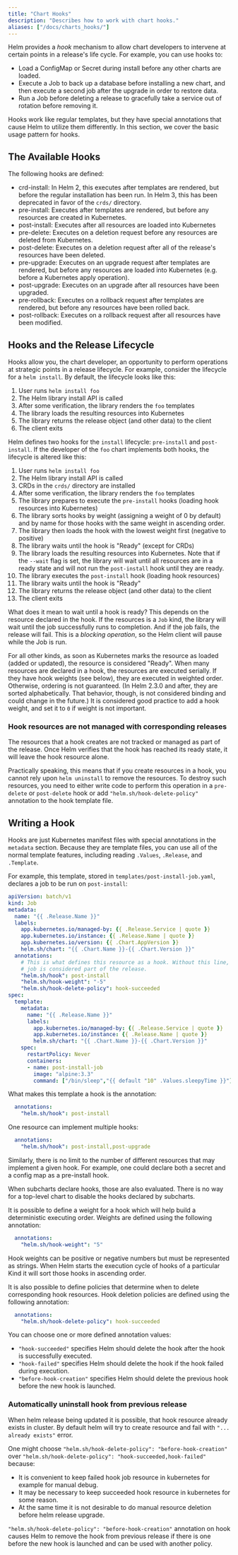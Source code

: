 ```yaml
---
title: "Chart Hooks"
description: "Describes how to work with chart hooks."
aliases: ["/docs/charts_hooks/"]
---
```


Helm provides a _hook_ mechanism to allow chart developers to intervene at
certain points in a release's life cycle. For example, you can use hooks to:

- Load a ConfigMap or Secret during install before any other charts are loaded.
- Execute a Job to back up a database before installing a new chart, and then
  execute a second job after the upgrade in order to restore data.
- Run a Job before deleting a release to gracefully take a service out of
  rotation before removing it.

Hooks work like regular templates, but they have special annotations that cause
Helm to utilize them differently. In this section, we cover the basic usage
pattern for hooks.

## The Available Hooks

The following hooks are defined:

- crd-install: In Helm 2, this executes after templates are rendered, but before the regular
  installation has been run. In Helm 3, this has been deprecated in favor of the `crds/`
  directory.
- pre-install: Executes after templates are rendered, but before any resources
  are created in Kubernetes.
- post-install: Executes after all resources are loaded into Kubernetes
- pre-delete: Executes on a deletion request before any resources are deleted
  from Kubernetes.
- post-delete: Executes on a deletion request after all of the release's
  resources have been deleted.
- pre-upgrade: Executes on an upgrade request after templates are rendered, but
  before any resources are loaded into Kubernetes (e.g. before a Kubernetes
  apply operation).
- post-upgrade: Executes on an upgrade after all resources have been upgraded.
- pre-rollback: Executes on a rollback request after templates are rendered, but
  before any resources have been rolled back.
- post-rollback: Executes on a rollback request after all resources have been
  modified.

## Hooks and the Release Lifecycle

Hooks allow you, the chart developer, an opportunity to perform operations at
strategic points in a release lifecycle. For example, consider the lifecycle for
a `helm install`. By default, the lifecycle looks like this:

1. User runs `helm install foo`
2. The Helm library install API is called
3. After some verification, the library renders the `foo` templates
4. The library loads the resulting resources into Kubernetes
5. The library returns the release object (and other data) to the client
6. The client exits

Helm defines two hooks for the `install` lifecycle: `pre-install` and
`post-install`. If the developer of the `foo` chart implements both hooks, the
lifecycle is altered like this:

1. User runs `helm install foo`
2. The Helm library install API is called
3. CRDs in the `crds/` directory are installed
4. After some verification, the library renders the `foo` templates
5. The library prepares to execute the `pre-install` hooks (loading hook
   resources into Kubernetes)
6. The library sorts hooks by weight (assigning a weight of 0 by default) and by
   name for those hooks with the same weight in ascending order.
7. The library then loads the hook with the lowest weight first (negative to
   positive)
8. The library waits until the hook is "Ready" (except for CRDs)
9. The library loads the resulting resources into Kubernetes. Note that if the
   `--wait` flag is set, the library will wait until all resources are in a
   ready state and will not run the `post-install` hook until they are ready.
10. The library executes the `post-install` hook (loading hook resources)
11. The library waits until the hook is "Ready"
12. The library returns the release object (and other data) to the client
13. The client exits

What does it mean to wait until a hook is ready? This depends on the resource
declared in the hook. If the resources is a `Job` kind, the library will wait
until the job successfully runs to completion. And if the job fails, the release
will fail. This is a _blocking operation_, so the Helm client will pause while
the Job is run.

For all other kinds, as soon as Kubernetes marks the resource as loaded (added
or updated), the resource is considered "Ready". When many resources are
declared in a hook, the resources are executed serially. If they have hook
weights (see below), they are executed in weighted order. Otherwise, ordering is
not guaranteed. (In Helm 2.3.0 and after, they are sorted alphabetically. That
behavior, though, is not considered binding and could change in the future.) It
is considered good practice to add a hook weight, and set it to `0` if weight is
not important.

### Hook resources are not managed with corresponding releases

The resources that a hook creates are not tracked or managed as part of the
release. Once Helm verifies that the hook has reached its ready state, it will
leave the hook resource alone.

Practically speaking, this means that if you create resources in a hook, you
cannot rely upon `helm uninstall` to remove the resources. To destroy such
resources, you need to either write code to perform this operation in a
`pre-delete` or `post-delete` hook or add `"helm.sh/hook-delete-policy"`
annotation to the hook template file.

## Writing a Hook

Hooks are just Kubernetes manifest files with special annotations in the
`metadata` section. Because they are template files, you can use all of the
normal template features, including reading `.Values`, `.Release`, and
`.Template`.

For example, this template, stored in `templates/post-install-job.yaml`,
declares a job to be run on `post-install`:

```yaml
apiVersion: batch/v1
kind: Job
metadata:
  name: "{{ .Release.Name }}"
  labels:
    app.kubernetes.io/managed-by: {{ .Release.Service | quote }}
    app.kubernetes.io/instance: {{ .Release.Name | quote }}
    app.kubernetes.io/version: {{ .Chart.AppVersion }}
    helm.sh/chart: "{{ .Chart.Name }}-{{ .Chart.Version }}"
  annotations:
    # This is what defines this resource as a hook. Without this line, the
    # job is considered part of the release.
    "helm.sh/hook": post-install
    "helm.sh/hook-weight": "-5"
    "helm.sh/hook-delete-policy": hook-succeeded
spec:
  template:
    metadata:
      name: "{{ .Release.Name }}"
      labels:
        app.kubernetes.io/managed-by: {{ .Release.Service | quote }}
        app.kubernetes.io/instance: {{ .Release.Name | quote }}
        helm.sh/chart: "{{ .Chart.Name }}-{{ .Chart.Version }}"
    spec:
      restartPolicy: Never
      containers:
      - name: post-install-job
        image: "alpine:3.3"
        command: ["/bin/sleep","{{ default "10" .Values.sleepyTime }}"]

```

What makes this template a hook is the annotation:

```yaml
  annotations:
    "helm.sh/hook": post-install
```

One resource can implement multiple hooks:

```yaml
  annotations:
    "helm.sh/hook": post-install,post-upgrade
```

Similarly, there is no limit to the number of different resources that may
implement a given hook. For example, one could declare both a secret and a
config map as a pre-install hook.

When subcharts declare hooks, those are also evaluated. There is no way for a
top-level chart to disable the hooks declared by subcharts.

It is possible to define a weight for a hook which will help build a
deterministic executing order. Weights are defined using the following
annotation:

```yaml
  annotations:
    "helm.sh/hook-weight": "5"
```

Hook weights can be positive or negative numbers but must be represented as
strings. When Helm starts the execution cycle of hooks of a particular Kind it
will sort those hooks in ascending order.

It is also possible to define policies that determine when to delete
corresponding hook resources. Hook deletion policies are defined using the
following annotation:

```yaml
  annotations:
    "helm.sh/hook-delete-policy": hook-succeeded
```

You can choose one or more defined annotation values:
* `"hook-succeeded"` specifies Helm should delete the hook after the hook is
  successfully executed.
* `"hook-failed"` specifies Helm should delete the hook if the hook failed
  during execution.
* `"before-hook-creation"` specifies Helm should delete the previous hook before
  the new hook is launched.

### Automatically uninstall hook from previous release

When helm release being updated it is possible, that hook resource already
exists in cluster. By default helm will try to create resource and fail with
`"... already exists"` error.

One might choose `"helm.sh/hook-delete-policy": "before-hook-creation"` over
`"helm.sh/hook-delete-policy": "hook-succeeded,hook-failed"` because:

* It is convenient to keep failed hook job resource in kubernetes for example
  for manual debug.
* It may be necessary to keep succeeded hook resource in kubernetes for some
  reason.
* At the same time it is not desirable to do manual resource deletion before
  helm release upgrade.

`"helm.sh/hook-delete-policy": "before-hook-creation"` annotation on hook causes
Helm to remove the hook from previous release if there is one before the new
hook is launched and can be used with another policy.
